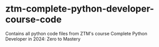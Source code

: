 # ztm-complete-python-developer-course-code
Contains all python code files from ZTM's course Complete Python Developer in 2024: Zero to Mastery

